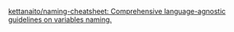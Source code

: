 [kettanaito/naming-cheatsheet: Comprehensive language-agnostic guidelines on variables naming.](https://github.com/kettanaito/naming-cheatsheet)
